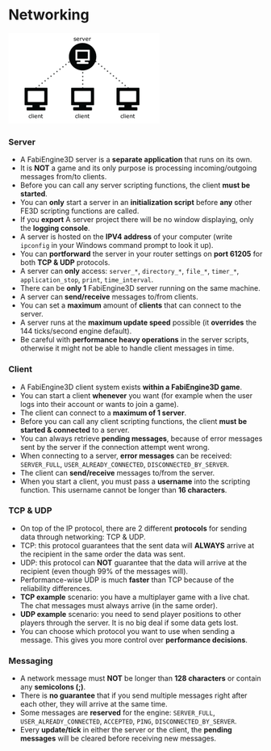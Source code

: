 # Networking
![image](../images/client_server.png)
### Server
- A FabiEngine3D server is a **separate application** that runs on its own.
- It is **NOT** a game and its only purpose is processing incoming/outgoing messages from/to clients.
- Before you can call any server scripting functions, the client **must be started**.
- You can **only** start a server in an **initialization script** before **any** other FE3D scripting functions are called.
- If you **export** A server project there will be no window displaying, only the **logging console**.
- A server is hosted on the **IPV4 address** of your computer (write `ipconfig` in your Windows command prompt to look it up).
- You can **portforward** the server in your router settings on **port 61205** for both **TCP & UDP** protocols.
- A server can **only** access: `server_*`, `directory_*`, `file_*`, `timer_*`, `application_stop`, `print`, `time_interval`.
- There can be **only 1** FabiEngine3D server running on the same machine.
- A server can **send/receive** messages to/from clients.
- You can set a **maximum** amount of **clients** that can connect to the server.
- A server runs at the **maximum update speed** possible (it **overrides** the 144 ticks/second engine default).
- Be careful with **performance heavy operations** in the server scripts, otherwise it might not be able to handle client messages in time.

### Client
- A FabiEngine3D client system exists **within a FabiEngine3D game**.
- You can start a client **whenever** you want (for example when the user logs into their account or wants to join a game).
- The client can connect to a **maximum of 1 server**.
- Before you can call any client scripting functions, the client **must be started & connected** to a server.
- You can always retrieve **pending messages**, because of error messages sent by the server if the connection attempt went wrong.
- When connecting to a server, **error messages** can be received: `SERVER_FULL`, `USER_ALREADY_CONNECTED`, `DISCONNECTED_BY_SERVER`.
- The client can **send/receive** messages to/from the server.
- When you start a client, you must pass a **username** into the scripting function. This username cannot be longer than **16 characters**.

### TCP & UDP
- On top of the IP protocol, there are 2 different **protocols** for sending data through networking: TCP & UDP.
- TCP: this protocol guarantees that the sent data will **ALWAYS** arrive at the recipient in the same order the data was sent.
- UDP: this protocol can **NOT** guarantee that the data will arrive at the recipient (even though 99% of the messages will).
- Performance-wise UDP is much **faster** than TCP because of the reliability differences.
- **TCP example** scenario: you have a multiplayer game with a live chat. The chat messages must always arrive (in the same order).
- **UDP example** scenario: you need to send player positions to other players through the server. It is no big deal if some data gets lost.
- You can choose which protocol you want to use when sending a message. This gives you more control over **performance decisions**.

### Messaging
- A network message must **NOT** be longer than **128 characters** or contain any **semicolons (;)**.
- There is **no guarantee** that if you send multiple messages right after each other, they will arrive at the same time.
- Some messages are **reserved** for the engine: `SERVER_FULL`, `USER_ALREADY_CONNECTED`, `ACCEPTED`, `PING`, `DISCONNECTED_BY_SERVER`.
- Every **update/tick** in either the server or the client, the **pending messages** will be cleared before receiving new messages.
